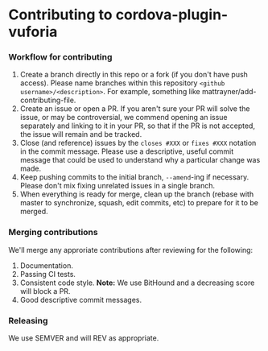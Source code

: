 # Contributing to cordova-plugin-vuforia
### Workflow for contributing
1. Create a branch directly in this repo or a fork (if you don't have push access). Please name branches within this repository `<github username>/<description>`. For example, something like mattrayner/add-contributing-file.
1. Create an issue or open a PR. If you aren't sure your PR will solve the issue, or may be controversial, we commend opening an issue separately and linking to it in your PR, so that if the PR is not accepted, the issue will remain and be tracked.
1. Close (and reference) issues by the `closes #XXX` or `fixes #XXX` notation in the commit message. Please use a descriptive, useful commit message that could be used to understand why a particular change was made.
1. Keep pushing commits to the initial branch, `--amend`-ing if necessary. Please don't mix fixing unrelated issues in a single branch.
1. When everything is ready for merge, clean up the branch (rebase with master to synchronize, squash, edit commits, etc) to prepare for it to be merged.


### Merging contributions
We'll merge any approriate contributions after reviewing for the following:

1. Documentation.
1. Passing CI tests.
1. Consistent code style. **Note:** We use BitHound and a decreasing score will block a PR.
1. Good descriptive commit messages.


### Releasing
We use SEMVER and will REV as appropriate.
